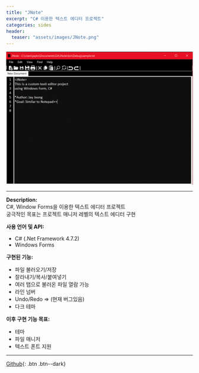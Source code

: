 ```yaml
---
title: "JNote"
excerpt: "C# 이용한 텍스트 에디터 프로젝트"
categories: sides
header:
  teaser: "assets/images/JNote.png"
---
```


![Projects_thumbnail](/assets/images/JNote.png)

---
**Description:**  
C#, Window Forms을 이용한 텍스트 에디터 프로젝트    
궁극적인 목표는 프로젝트 매니저 레벨의 텍스트 에디터 구현  

**사용 언어 및 API:**  
  * C# (.Net Framework 4.7.2)
  * Windows Forms

**구현된 기능:**  
  * 파일 불러오기/저장
  * 잘라내기/복사/붙여넣기
  * 여러 탭으로 불러온 파일 열람 가능
  * 라인 넘버
  * Undo/Redo => (현재 버그있음)
  * 다크 테마  

**이후 구현 기능 목표:**
  * 테마
  * 파일 매니저
  * 텍스트 폰트 지원

  ---
  [Github](https://github.com/jaykop/JNote/){: .btn .btn--dark}
